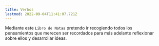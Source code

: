 ```yaml
---
title: Verbos
lastmod: 2022-09-04T11:41:07.721Z
---
```


Mediante este `Libro de Notas` pretendo ir recogiendo todos los pensamientos que merecen ser recordados para más adelante reflexionar sobre ellos y desarrollar ideas. 


## 

## 
